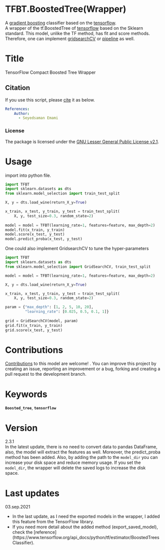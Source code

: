 # TFBT.BoostedTree(Wrapper)
A [gradient boosting](TFBT.py) classifier based on the [tensorflow](https://github.com/tensorflow/estimator/blob/781c0d30c6bf100aa174591dd97cb70fc39d294d/tensorflow_estimator/python/estimator/canned/boosted_trees.py#L1933).
<br/>
A wrapper of the tf.BoostedTree of [tensorflow](https://github.com/tensorflow/estimator/blob/781c0d30c6bf100aa174591dd97cb70fc39d294d/tensorflow_estimator/python/estimator/canned/boosted_trees.py#L1933) based on the Sklearn standard.
This model, unlike the TF method, has fit and score methods. Therefore, one can implement [gridsearchCV](https://scikit-learn.org/stable/modules/generated/sklearn.model_selection.GridSearchCV.html) or [pipeline](https://scikit-learn.org/stable/modules/generated/sklearn.pipeline.Pipeline.html) as well.


# Title
TensorFlow Compact Boosted Tree Wrapper

## Citation 
If you use this script, please [cite](CITATION.cff) it as below.

```yaml
References:
    Author:
      - Seyedsaman Emami
```

### License
The package is licensed under the [GNU Lesser General Public License v2.1](https://github.com/GAA-UAM/GBNN/blob/main/LICENSE).

# Usage
import into python file. 

```python
import TFBT
import sklearn.datasets as dts
from sklearn.model_selection import train_test_split

X, y = dts.load_wine(return_X_y=True)

x_train, x_test, y_train, y_test = train_test_split(
    X, y, test_size=0.3, random_state=2)
    
model = model = TFBT(learning_rate=1, features=feature, max_depth=2)
model.fit(x_train, y_train)
model.score(x_test, y_test)
model.predict_proba(x_test, y_test)
```

One could also implement GridsearchCV to tune the hyper-parameters

```python
import TFBT
import sklearn.datasets as dts
from sklearn.model_selection import GridSearchCV, train_test_split

model = model = TFBT(learning_rate=1, features=feature, max_depth=2)

X, y = dts.load_wine(return_X_y=True)

x_train, x_test, y_train, y_test = train_test_split(
    X, y, test_size=0.3, random_state=2)

param = {"max_depth": [1, 2, 5, 10, 20],
         "learning_rate": [0.025, 0.5, 0.1, 1]}
         
grid = GridSearchCV(model, param)
grid.fit(x_train, y_train)
grid.score(x_test, y_test)

```

# Contributions
[Contributions](contributing.txt) to this model are welcome! . You can improve this project by creating an issue, 
reporting an improvement or a bug, forking and creating a pull request to the 
development branch. 

# Keywords
**`Boosted_tree`**, **`tensorflow`**

# Version 
2.3.1
<br/>
In the latest update, there is no need to convert data to pandas DataFrame, also, the model will extract the features as well.
Moreover, the predict_proba method has been added.
Also, by adding the path to the `model_dir` you can increase your disk space and reduce memory usage. If you set the `model_dir`, the wrapper will delete the saved logs to increase the disk space.

# Last updates

03.sep.2021
<ul>
<li>In the last update, as I need the exported models in the wrapper, I added this feature from the TensorFlow library. </li>
<li>If you need more detail about the added method (export_saved_model), check the [reference](https://www.tensorflow.org/api_docs/python/tf/estimator/BoostedTreesClassifier). </li>
